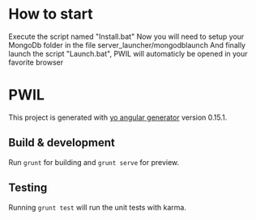# How to start

Execute the script named "Install.bat"
Now you will need to setup your MongoDb folder in the file server_launcher/mongodblaunch
And finally launch the script "Launch.bat", PWIL will automaticly be opened in your favorite browser

# PWIL

This project is generated with [yo angular generator](https://github.com/yeoman/generator-angular)
version 0.15.1.

## Build & development

Run `grunt` for building and `grunt serve` for preview.

## Testing

Running `grunt test` will run the unit tests with karma.
